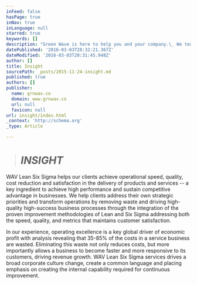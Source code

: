 ```yaml
---
inFeed: false
hasPage: true
inNav: true
inLanguage: null
starred: true
keywords: []
description: "Green Wave is here to help you and your company.\_ We team with industry leaders to create an array of unique strategies to ensure the fruition of your business."
datePublished: '2016-03-03T20:32:21.367Z'
dateModified: '2016-03-03T20:31:45.948Z'
author: []
title: Insight
sourcePath: _posts/2015-11-24-insight.md
published: true
authors: []
publisher:
  name: grnwav.co
  domain: www.grnwav.co
  url: null
  favicon: null
url: insight/index.html
_context: 'http://schema.org'
_type: Article

---
```

> # _**INSIGHT**_

WAV Lean Six Sigma helps our clients achieve operational speed, quality, cost reduction and satisfaction in the delivery of products and services -- a key ingredient to achieve high performance and sustain competitive advantage in businesses. We help clients address their own strategic priorities and transform operations by removing waste and driving high-quality high-success business processes through the integration of the proven improvement methodologies of Lean and Six Sigma addressing both the speed, quality, and metrics that maintains customer satisfaction.

In our experience, operating excellence is a key global driver of economic profit with analysis revealing that 35-85% of the costs in a service business are wasted. Eliminating this waste not only reduces costs, but more importantly allows a business to become faster and more responsive to its customers, driving revenue growth. WAV Lean Six Sigma services drives a broad corporate culture change, create a common language and placing emphasis on creating the internal capability required for continuous improvement.